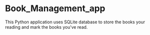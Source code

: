 # Book_Management_app
This Python application uses SQLite database to store the books your reading and mark the books you've read.

